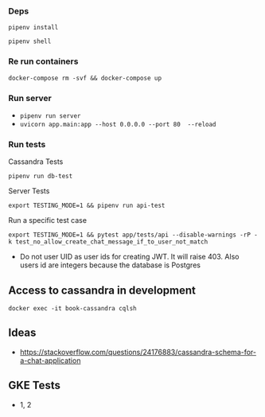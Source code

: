 ### Deps

`pipenv install`

`pipenv shell`

### Re run containers

`docker-compose rm -svf && docker-compose up`

### Run server

- `pipenv run server`
- `uvicorn app.main:app --host 0.0.0.0 --port 80  --reload`

### Run tests

Cassandra Tests

`pipenv run db-test`

Server Tests

`export TESTING_MODE=1 && pipenv run api-test`

Run a specific test case

`export TESTING_MODE=1 && pytest app/tests/api --disable-warnings -rP -k test_no_allow_create_chat_message_if_to_user_not_match`

- Do not user UID as user ids for creating JWT. It will raise 403. Also users id are integers because the database is Postgres

## Access to cassandra in development

`docker exec -it book-cassandra cqlsh`

## Ideas

- https://stackoverflow.com/questions/24176883/cassandra-schema-for-a-chat-application

## GKE Tests

- 1, 2
